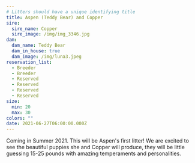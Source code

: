 ```yaml
---
# Litters should have a unique identifying title
title: Aspen (Teddy Bear) and Copper
sire:
  sire_name: Copper
  sire_image: /img/img_3346.jpg
dam:
  dam_name: Teddy Bear
  dam_in_house: true
  dam_image: /img/luna3.jpeg
reservation_list:
  - Breeder
  - Breeder
  - Reserved
  - Reserved
  - Reserved
  - Reserved
size:
  min: 20
  max: 30
colors: ""
date: 2021-06-27T06:00:00.000Z
---
```

Coming in Summer 2021. This will be Aspen's first litter! We are excited to see the beautiful puppies she and Copper will produce, they will be little guessing 15-25 pounds with amazing temperaments and personalities.
